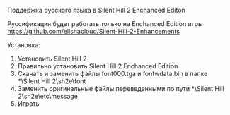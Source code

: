 Поддержка русского языка в Silent Hill 2 Enchanced Editon

Руссификация будет работать только на Enchanced Edition игры https://github.com/elishacloud/Silent-Hill-2-Enhancements

Установка:
1. Установить Silent Hill 2
2. Правильно установить Silent Hill 2 Enchanced Edition
3. Скачать и заменить файлы font000.tga и fontwdata.bin в папке *\Silent Hill 2\sh2e\font
4. Заменить оригинальные файлы переведенными по пути *\Silent Hill 2\sh2e\etc\message
5. Играть

